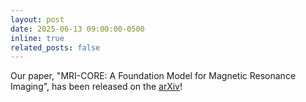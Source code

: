 ```yaml
---
layout: post
date: 2025-06-13 09:00:00-0500
inline: true
related_posts: false
---
```


Our paper, "MRI-CORE: A Foundation Model for Magnetic Resonance Imaging", has been released on the [arXiv](https://arxiv.org/abs/2506.12186)!